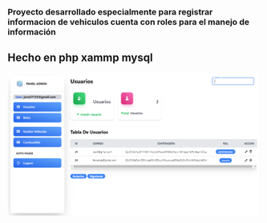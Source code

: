 ### Proyecto desarrollado especialmente para registrar informacion de vehiculos cuenta con roles para el manejo de información
## Hecho en php xammp mysql

![Preview](./gespel.png)

